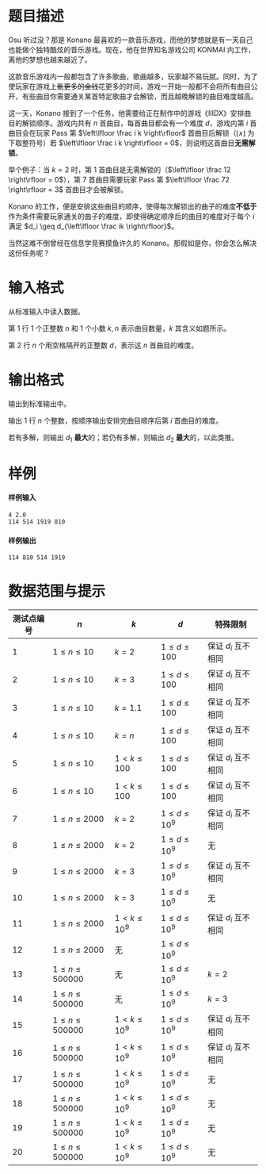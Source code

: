 
# 题目描述

Osu 听过没？那是 Konano 最喜欢的一款音乐游戏，而他的梦想就是有一天自己也能做个独特酷炫的音乐游戏。现在，他在世界知名游戏公司 KONMAI 内工作，离他的梦想也越来越近了。

这款音乐游戏内一般都包含了许多歌曲，歌曲越多，玩家越不易玩腻。同时，为了使玩家在游戏上~~氪更多的金钱~~花更多的时间，游戏一开始一般都不会将所有曲目公开，有些曲目你需要通关某首特定歌曲才会解锁，而且越晚解锁的曲目难度越高。

这一天，Konano 接到了一个任务，他需要给正在制作中的游戏《IIIDX》安排曲目的解锁顺序。游戏内共有 $n$ 首曲目，每首曲目都会有一个难度 $d$，游戏内第 $i$ 首曲目会在玩家 Pass 第 $\left\lfloor \frac i k \right\rfloor$ 首曲目后解锁（$\left\lfloor x \right\rfloor$ 为下取整符号）若 $\left\lfloor \frac i k \right\rfloor = 0$，则说明这首曲目**无需解锁**。

举个例子：当 $k = 2$ 时，第 $1$ 首曲目是无需解锁的（$\left\lfloor \frac 12 \right\rfloor = 0$），第 $7$ 首曲目需要玩家 Pass 第 $\left\lfloor \frac 72 \right\rfloor = 3$ 首曲目才会被解锁。

Konano 的工作，便是安排这些曲目的顺序，使得每次解锁出的曲子的难度**不低于**作为条件需要玩家通关的曲子的难度，即使得确定顺序后的曲目的难度对于每个 $i$ 满足 $d_i \geq d_{\left\lfloor \frac ik \right\rfloor}$。

当然这难不倒曾经在信息学竞赛摸鱼许久的 Konano。那假如是你，你会怎么解决这份任务呢？

# 输入格式

从标准输入中读入数据。

第 $1$ 行 $1$ 个正整数 $n$ 和 $1$ 个小数 $k,n$ 表示曲目数量，$k$ 其含义如题所示。

第 $2$ 行 $n$ 个用空格隔开的正整数 $d$，表示这 $n$ 首曲目的难度。

# 输出格式

输出到标准输出中。

输出 $1$ 行 $n$ 个整数，按顺序输出安排完曲目顺序后第 $i$ 首曲目的难度。

若有多解，则输出 $d_1$ **最大**的；若仍有多解，则输出 $d_2$ **最大**的，以此类推。

# 样例

#### 样例输入

```plain
4 2.0
114 514 1919 810
```

#### 样例输出

```plain
114 810 514 1919
```

# 数据范围与提示

<!-- BEGIN: Migrated markdown table -->

| 测试点编号 | $n$ | $k$ | $d$ | 特殊限制 |
|-|-|-|-|-|
| $1$ | $1 \leq n \leq 10$ | $k=2$ | $1 \leq d \leq 100$ | 保证 $d_i$ 互不相同 |
| $2$ | $1 \leq n \leq 10$ | $k=3$ | $1 \leq d \leq 100$ | 保证 $d_i$ 互不相同 |
| $3$ | $1 \leq n \leq 10$ | $k=1.1$ | $1 \leq d \leq 100$ | 保证 $d_i$ 互不相同 |
| $4$ | $1 \leq n \leq 10$ | $k=n$ | $1 \leq d \leq 100$ | 保证 $d_i$ 互不相同 |
| $5$ | $1 \leq n \leq 10$ | $1 < k \leq 100$ | $1 \leq d \leq 100$ | 保证 $d_i$ 互不相同 |
| $6$ | $1 \leq n \leq 10$ | $1 < k \leq 100$ | $1 \leq d \leq 100$ | 保证 $d_i$ 互不相同 |
| $7$ | $1\leq n\leq 2000$ | $k=2$ | $1\leq d\leq 10^9$ | 保证 $d_i$ 互不相同 |
| $8$ | $1\leq n\leq 2000$ | $k=2$ | $1\leq d\leq 10^9$ | 无 |
| $9$ | $1\leq n\leq 2000$ | $k=3$ | $1\leq d\leq 10^9$ | 保证 $d_i$ 互不相同 |
| $10$ | $1\leq n\leq 2000$ | $k=3$ | $1\leq d\leq 10^9$ | 无 |
| $11$ | $1\leq n\leq 2000$ | $1 < k \leq 10^9$ | $1\leq d\leq 10^9$ | 保证 $d_i$ 互不相同 |
| $12$ | $1\leq n\leq 2000$ | 无 | $1\leq d\leq 10^9$ |
| $13$ | $1\leq n\leq 500000$ | 无 | $1\leq d\leq 10^9$ | $k=2$ |
| $14$ | $1\leq n\leq 500000$ | 无 | $1\leq d\leq 10^9$ | $k=3$ |
| $15$ | $1\leq n\leq 500000$ | $1<k\leq 10^9$ | $1\leq d\leq 10^9$ | 保证 $d_i$ 互不相同 |
| $16$ | $1\leq n\leq 500000$ | $1<k\leq 10^9$ | $1\leq d\leq 10^9$ | 保证 $d_i$ 互不相同 |
| $17$ | $1\leq n\leq 500000$ | $1<k\leq 10^9$ | $1\leq d\leq 10^9$ | 无 |
| $18$ | $1\leq n\leq 500000$ | $1<k\leq 10^9$ | $1\leq d\leq 10^9$ | 无 |
| $19$ | $1\leq n\leq 500000$ | $1<k\leq 10^9$ | $1\leq d\leq 10^9$ | 无 |
| $20$ | $1\leq n\leq 500000$ | $1<k\leq 10^9$ | $1\leq d\leq 10^9$ | 无 |

<!-- Migrated from original HTML table:
<table class="ui celled center aligned table"><thead><th>测试点编号</th><th>$n$ </th><th>$k$ </th><th>$d$ </th><th>特殊限制</th></thead><tr><td>$1$ </td><td rowspan="6">$1 \leq n \leq 10$ </td><td>$k=2$ </td><td rowspan="6">$1 \leq d \leq 100$ </td><td rowspan="6">保证 $d_i$ 互不相同</td></tr><tr><td>$2$ </td><td>$k=3$ </td></tr><tr><td>$3$ </td><td>$k=1.1$ </td></tr><tr><td>$4$ </td><td>$k=n$ </td></tr><tr><td>$5$ </td><td rowspan="2">$1 < k \leq 100$ </td></tr><tr><td>$6$ </td></tr><tr><td>$7$ </td><td rowspan="6">$1\leq n\leq 2000$ </td><td rowspan="2">$k=2$ </td><td rowspan="14$">$1\leq d\leq 10^9$ </td><td>保证 $d_i$ 互不相同</td></tr><tr><td>$8$ </td><td>无</td></tr><tr><td>$9$ </td><td rowspan="2">$k=3$ </td><td>保证 $d_i$ 互不相同</td></tr><tr><td>$10$ </td><td>无</td></tr><tr><td>$11$ </td><td>$1 < k \leq 10^9$ </td><td>保证 $d_i$ 互不相同</td></tr><tr><td>$12$ </td><td rowspan="3">无</td></tr><tr><td>$13$ </td><td rowspan="8">$1\leq n\leq 500000$ </td><td>$k=2$ </td></tr><tr><td>$14$ </td><td>$k=3$ </td></tr><tr><td>$15$ </td><td rowspan="6">$1<k\leq 10^9$ </td><td rowspan="2">保证 $d_i$ 互不相同</td></tr><tr><td>$16$ </td></tr><tr><td>$17$ </td><td rowspan="4">无</td></tr><tr><td>$18$ </td></tr><tr><td>$19$ </td></tr><tr><td>$20$ </td></tr></table>
-->

<!-- END: Migrated markdown table -->

